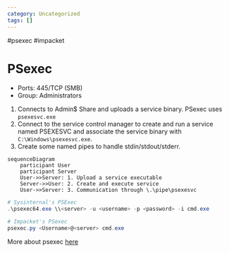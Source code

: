 ```yaml
---
category: Uncategorized
tags: []
---
```

#psexec #impacket 
# PSexec
- Ports: 445/TCP (SMB)
- Group: Administrators
1. Connects to Admin$ Share and uploads a service binary. PSexec uses `psexesvc.exe` 
2. Connect to the service control manager to create and run a service named PSEXESVC and associate the service binary with `C:\Windows\psexesvc.exe`.
3. Create some named pipes to handle stdin/stdout/stderr.
```mermaid
sequenceDiagram
	participant User
	participant Server
	User->>Server: 1. Upload a service executable
	Server->>User: 2. Create and execute service
	User->>Server: 3. Communication through \.\pipe\psexesvc
```

```powershell
# Sysinternal's PSExec
.\psexec64.exe \\<server> -u <username> -p <password> -i cmd.exe

# Impacket's PSexec
psexec.py <Username>@<server> cmd.exe
```
More about psexec [here](https://www.rapid7.com/blog/post/2013/03/09/psexec-demystified/)
